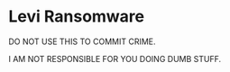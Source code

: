 # Levi Ransomware

DO NOT USE THIS TO COMMIT CRIME.

I AM NOT RESPONSIBLE FOR YOU DOING DUMB STUFF.

